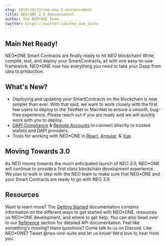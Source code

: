 ```yaml
---
slug: 2019/10/23/neo-one-2-announcement
title: NEO•ONE 2.0 Announcement
author: The NEO•ONE Team
twitter: https://twitter.com/neo_one_suite
---
```


## Main Net Ready!

NEO•ONE Smart Contracts are finally ready to hit NEO blockchain! Write, compile, test, and deploy your SmartContracts, all with one easy-to-use framework. NEO•ONE now has everything you need to take your Dapp from idea to production.

## What's New?

- Deploying and updating your SmartContracts on the blockchain is now simpler than ever. With that said, we want to work closely with the first few users to deploy to the TestNet or MainNet to ensure a smooth, bug-free experience. Please reach out if you are ready and we will quickly work with you to deploy.
- [DAPI Compliance](/docs/dapi-support) & [Remote Accounts](/docs/dapi-support) to connect directly to trusted wallets and DAPI providers.
- Tools for working with NEO•ONE in [React](/docs/react), [Angular](/docs/angular), & [Vue](docs/vue).

## Moving Towards 3.0

As NEO moves towards the much anticipated launch of NEO 3.0, NEO•ONE will continue to provide a first class blockchain development experience. We plan to walk in step with the NEO team to make sure that NEO•ONE and your Smart Contracts are ready to go with NEO 3.0.

## Resources

Want to learn more? The [Getting Started](docs/getting-started) documentation contains information on the different ways to get started with NEO•ONE, resources on NEO•ONE development, and where to get help. You can also head over to our [Reference](/reference/@neo-one/client) section for detailed API documentation. Feel like something’s missing? Have questions? Come talk to us on Discord. Like NEO•ONE? Tweet @neo-one-suite and let us know! We’d love to hear from you.
